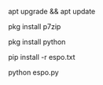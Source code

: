 apt upgrade && apt update

pkg install p7zip

pkg install python

pip install -r espo.txt

python espo.py
